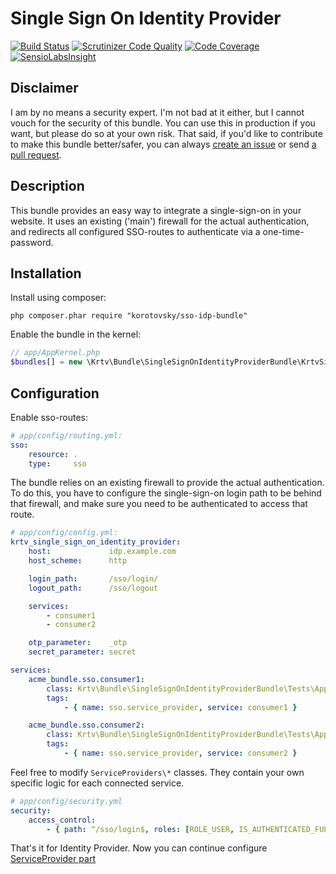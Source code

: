 Single Sign On Identity Provider
================================

[![Build Status](https://scrutinizer-ci.com/g/korotovsky/SingleSignOnIdentityProviderBundle/badges/build.png?b=0.2.x)](https://scrutinizer-ci.com/g/korotovsky/SingleSignOnIdentityProviderBundle/build-status/0.2.x)
[![Scrutinizer Code Quality](https://scrutinizer-ci.com/g/korotovsky/SingleSignOnIdentityProviderBundle/badges/quality-score.png?b=0.2.x)](https://scrutinizer-ci.com/g/korotovsky/SingleSignOnIdentityProviderBundle/?branch=0.2.x)
[![Code Coverage](https://scrutinizer-ci.com/g/korotovsky/SingleSignOnIdentityProviderBundle/badges/coverage.png?b=0.2.x)](https://scrutinizer-ci.com/g/korotovsky/SingleSignOnIdentityProviderBundle/?branch=0.2.x)
[![SensioLabsInsight](https://insight.sensiolabs.com/projects/d68cc257-6cfc-4e66-9c51-28be57b347c4/mini.png?v=1)](https://insight.sensiolabs.com/projects/d68cc257-6cfc-4e66-9c51-28be57b347c4)

Disclaimer
--------
I am by no means a security expert. I'm not bad at it either, but I cannot vouch for the security of this bundle. 
You can use this in production if you want, but please do so at your own risk. 
That said, if you'd like to contribute to make this bundle better/safer, you can always [create an issue](https://github.com/korotovsky/SingleSignOnIdentityProviderBundle/issues) or send [a pull request](https://github.com/korotovsky/SingleSignOnIdentityProviderBundle/pulls).

Description
-----------
This bundle provides an easy way to integrate a single-sign-on in your website. It uses an existing ('main') firewall for the actual authentication,
and redirects all configured SSO-routes to authenticate via a one-time-password.

Installation
------------
Install using composer:

```
php composer.phar require "korotovsky/sso-idp-bundle"
```

Enable the bundle in the kernel:

``` php
// app/AppKernel.php
$bundles[] = new \Krtv\Bundle\SingleSignOnIdentityProviderBundle\KrtvSingleSignOnIdentityProviderBundle();
```

Configuration
-------------

Enable sso-routes:

``` yaml
# app/config/routing.yml:
sso:
    resource: .
    type:     sso
```

The bundle relies on an existing firewall to provide the actual authentication.
To do this, you have to configure the single-sign-on login path to be behind that firewall,
and make sure you need to be authenticated to access that route.

``` yaml
# app/config/config.yml:
krtv_single_sign_on_identity_provider:
    host:             idp.example.com
    host_scheme:      http

    login_path:       /sso/login/
    logout_path:      /sso/logout

    services:
        - consumer1
        - consumer2

    otp_parameter:    _otp
    secret_parameter: secret

services:
    acme_bundle.sso.consumer1:
        class: Krtv\Bundle\SingleSignOnIdentityProviderBundle\Tests\Application\ServiceProviders\ServiceProvider1
        tags:
            - { name: sso.service_provider, service: consumer1 }

    acme_bundle.sso.consumer2:
        class: Krtv\Bundle\SingleSignOnIdentityProviderBundle\Tests\Application\ServiceProviders\ServiceProvider2
        tags:
            - { name: sso.service_provider, service: consumer2 }
```

Feel free to modify `ServiceProviders\*` classes. They contain your own specific logic for each connected service.

``` yaml
# app/config/security.yml
security:
    access_control:
        - { path: ^/sso/login$, roles: [ROLE_USER, IS_AUTHENTICATED_FULLY] }
```

That's it for Identity Provider. Now you can continue configure [ServiceProvider part](https://github.com/korotovsky/SingleSignOnServiceProviderBundle#single-sign-on-service-provider)
